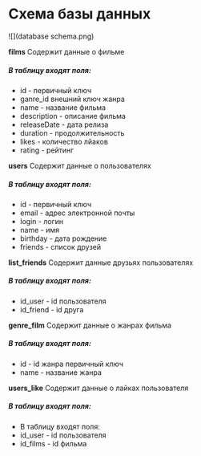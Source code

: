 # Схема базы данных

![](database schema.png)


**films**
Содержит данные о фильме
##### В таблицу входят поля:
* id  - первичный ключ 
* ganre_id внешний ключ жанра 
* name - название фильма 
* description - описание фильма
* releaseDate - дата релиза 
* duration - продолжительность 
* likes - количество лйаков
* rating - рейтинг

**users**
Содержит данные о пользователях
##### В таблицу входят поля:
* id - первичный ключ
* email - адрес электронной почты 
* login - логин
* name - имя
* birthday - дата рождение 
* friends - список друзей 

**list_friends**
Содержит данные друзьях пользователях
##### В таблицу входят поля:
* id_user - id пользователя 
* id_friend - id друга 

**genre_film**
Содержит данные о жанрах фильма
##### В таблицу входят поля:
* id - id жанра первичный ключ
* name - название жанра

**users_like**
Содержит данные о лайках пользователя
##### В таблицу входят поля:
* В таблицу входят поля:
* id_user - id пользователя 
* id_films - id фильма 